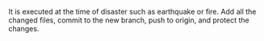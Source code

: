 It is executed at the time of disaster such as earthquake or fire. 
Add all the changed files, commit to the new branch, push to origin, and protect the changes.
